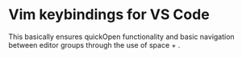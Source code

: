# Vim keybindings for VS Code

This basically ensures quickOpen functionality and basic navigation between editor groups through the use of space + <key>.
